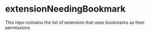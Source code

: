 # extensionNeedingBookmark
This repo contains the list of extension that uses bookmarks as their permissions
